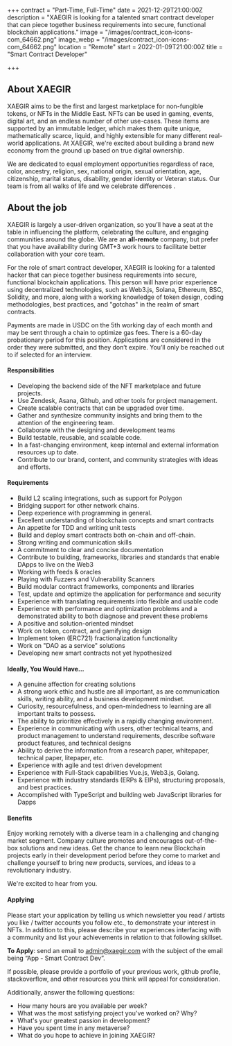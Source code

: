 +++
contract = "Part-Time, Full-Time"
date = 2021-12-29T21:00:00Z
description = "XAEGIR is looking for a talented smart contract developer that can piece together business requirements into secure, functional blockchain applications."
image = "/images/contract_icon-icons-com_64662.png"
image_webp = "/images/contract_icon-icons-com_64662.png"
location = "Remote"
start = 2022-01-09T21:00:00Z
title = "Smart Contract Developer"

+++
## About XAEGIR

XAEGIR aims to be the first and largest marketplace for non-fungible tokens, or NFTs in the Middle East. NFTs can be used in gaming, events, digital art, and an endless number of other use-cases. These items are supported by an immutable ledger, which makes them quite unique, mathematically scarce, liquid, and highly extensible for many different real-world applications. At XAEGIR, we're excited about building a brand new economy from the ground up based on true digital ownership.

We are dedicated to equal employment opportunities regardless of race, color, ancestry, religion, sex, national origin, sexual orientation, age, citizenship, marital status, disability, gender identity or Veteran status. Our team is from all walks of life and we celebrate differences .

## About the job

XAEGIR is largely a user-driven organization, so you’ll have a seat at the table in influencing the platform, celebrating the culture, and engaging communities around the globe. We are an **all-remote** company, but prefer that you have availability during GMT+3 work hours to facilitate better collaboration with your core team.

For the role of smart contract developer, XAEGIR is looking for a talented hacker that can piece together business requirements into secure, functional blockchain applications. This person will have prior experience using decentralized technologies, such as Web3.js, Solana, Ethereum, BSC, Solidity, and more, along with a working knowledge of token design, coding methodologies, best practices, and "gotchas" in the realm of smart contracts.

Payments are made in USDC on the 5th working day of each month and may be sent through a chain to optimize gas fees. There is a 60-day probationary period for this position. Applications are considered in the order they were submitted, and they don’t expire. You’ll only be reached out to if selected for an interview.

#### Responsibilities

* Developing the backend side of the NFT marketplace and future projects.
* Use Zendesk, Asana, Github, and other tools for project management.
* Create scalable contracts that can be upgraded over time.
* Gather and synthesize community insights and bring them to the attention of the engineering team.
* Collaborate with the designing and development teams
* Build testable, reusable, and scalable code.
* In a fast-changing environment, keep internal and external information resources up to date.
* Contribute to our brand, content, and community strategies with ideas and efforts.

#### Requirements

* Build L2 scaling integrations, such as support for Polygon
* Bridging support for other network chains.
* Deep experience with programming in general.
* Excellent understanding of blockchain concepts and smart contracts
* An appetite for TDD and writing unit tests
* Build and deploy smart contracts both on-chain and off-chain.
* Strong writing and communication skills
* A commitment to clear and concise documentation
* Contribute to building, frameworks, libraries and standards that enable DApps to live on the Web3
* Working with feeds & oracles
* Playing with Fuzzers and Vulnerability Scanners
* Build modular contract frameworks, components and libraries
* Test, update and optimize the application for performance and security
* Experience with translating requirements into flexible and usable code
* Experience with performance and optimization problems and a demonstrated ability to both diagnose and prevent these problems
* A positive and solution-oriented mindset
* Work on token, contract, and gamifying design
* Implement token (ERC721) fractionalization functionality
* Work on "DAO as a service" solutions
* Developing new smart contracts not yet hypothesized

#### Ideally, You Would Have...

* A genuine affection for creating solutions
* A strong work ethic and hustle are all important, as are communication skills, writing ability, and a business development mindset.
* Curiosity, resourcefulness, and open-mindedness to learning are all important traits to possess.
* The ability to prioritize effectively in a rapidly changing environment.
* Experience in communicating with users, other technical teams, and product management to understand requirements, describe software product features, and technical designs
* Ability to derive the information from a research paper, whitepaper, technical paper, litepaper, etc.
* Experience with agile and test driven development
* Experience with Full-Stack capabilities Vue.js, Web3.js, Golang.
* Experience with industry standards (ERPs & EIPs), structuring proposals, and best practices.
* Accomplished with TypeScript and building web JavaScript libraries for Dapps

#### Benefits

Enjoy working remotely with a diverse team in a challenging and changing market segment. Company culture promotes and encourages out-of-the-box solutions and new ideas. Get the chance to learn new Blockchain projects early in their development period before they come to market and challenge yourself to bring new products, services, and ideas to a revolutionary industry. 

We're excited to hear from you.

#### Applying

Please start your application by telling us which newsletter you read / artists you like / twitter accounts you follow etc., to demonstrate your interest in NFTs. In addition to this, please describe your experiences interfacing with a community and list your achievements in relation to that following skillset.

**To Apply**: send an email to admin@xaegir.com with the subject of the email being “App - Smart Contract Dev”.

If possible, please provide a portfolio of your previous work, github profile, stackoverflow, and other resources you think will appeal for consideration.

Additionally, answer the following questions:

* How many hours are you available per week?
* What was the most satisfying project you've worked on? Why?
* What's your greatest passion in development?
* Have you spent time in any metaverse?
* What do you hope to achieve in joining XAEGIR?
